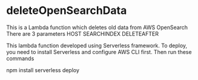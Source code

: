 # deleteOpenSearchData
This is a Lambda function which deletes old data from AWS OpenSearch 
There are 3 parameters 
HOST
SEARCHINDEX
DELETEAFTER

This lambda function developed using Serverless framework. 
To deploy, you need to install Serverless and configure AWS CLI first. 
Then run these commands 

npm install 
serverless deploy 
